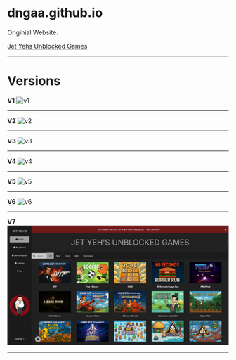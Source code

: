 # dngaa.github.io

Originial Website:

[Jet Yehs Unblocked Games](https://jetyehsunblocked.codehs.me/) 

<hr>

# Versions

<b>V1</b>
![v1](img/archive/v1.png)<hr>

<b>V2</b>
![v2](img/archive/v2.png)<hr>

<b>V3</b>
![v3](img/archive/v3.png)<hr>

<b>V4</b>
![v4](img/archive/v4.png)<hr>

<b>V5</b>
![v5](img/archive/v5.png)<hr>

<b>V6</b>
![v6](img/archive/v6.png)<hr>

<b>V7</b>
![v7](img/archive/v7.png)<hr>

